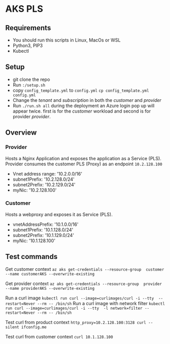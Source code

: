 # AKS PLS 

## Requirements  

* You should run this scripts in Linux, MacOs or WSL
* Python3, PIP3
* Kubectl

## Setup

* git clone the repo
* Run `:/setup.sh` 
* copy `config_template.yml` to `config.yml` `cp config_template.yml config.yml`
* Change the *tenant* and  *subscription* in both the *customer* and *provider*
* Run `./run.sh all` during the deployment an Azure login pop up will appear twice. first is for the *customer* workload and second is for provider *provider*.

## Overview

### Provider

Hosts a Nginx Application and exposes the application as a Service (PLS).
Provider consumes the customer PLS (Proxy) as an endpoint `10.2.128.100`

* Vnet address range: '10.2.0.0/16'
* subnet1Prefix: '10.2.128.0/24'
* subnet2Prefix: '10.2.129.0/24'
* myNic: '10.2.128.100'

### Customer

Hosts a webproxy and exposes it as Service (PLS).

* vnetAddressPrefix: '10.1.0.0/16'
* subnet1Prefix: '10.1.128.0/24'
* subnet2Prefix: '10.1.129.0/24'
* myNic: '10.1.128.100'

## Test commands

Get customer context
`az aks get-credentials --resource-group  customer --name customerAKS --overwrite-existing`

Get provider context
`az aks get-credentials --resource-group  provider --name providerAKS --overwrite-existing`

Run a curl image `kubectl run curl --image=curlimages/curl -i --tty  --restart=Never --rm -- /bin/sh` 
Run a curl image with network filter `kubectl run curl --image=curlimages/curl -i --tty  -l network=filter --restart=Never --rm -- /bin/sh`

Test curl from product context
`http_proxy=10.2.128.100:3128 curl --silent ifconfig.me`
 
Test curl from customer context
`curl 10.1.128.100`
